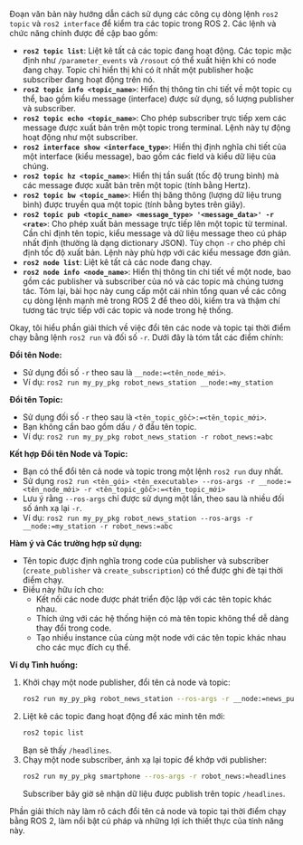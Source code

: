 Đoạn văn bản này hướng dẫn cách sử dụng các công cụ dòng lệnh `ros2 topic` và `ros2 interface` để kiểm tra các topic trong ROS 2. Các lệnh và chức năng chính được đề cập bao gồm:
* **`ros2 topic list`**: Liệt kê tất cả các topic đang hoạt động. Các topic mặc định như `/parameter_events` và `/rosout` có thể xuất hiện khi có node đang chạy. Topic chỉ hiển thị khi có ít nhất một publisher hoặc subscriber đang hoạt động trên nó.
* **`ros2 topic info <topic_name>`**: Hiển thị thông tin chi tiết về một topic cụ thể, bao gồm kiểu message (interface) được sử dụng, số lượng publisher và subscriber.
* **`ros2 topic echo <topic_name>`**: Cho phép subscriber trực tiếp xem các message được xuất bản trên một topic trong terminal. Lệnh này tự động hoạt động như một subscriber.
* **`ros2 interface show <interface_type>`**: Hiển thị định nghĩa chi tiết của một interface (kiểu message), bao gồm các field và kiểu dữ liệu của chúng.
* **`ros2 topic hz <topic_name>`**: Hiển thị tần suất (tốc độ trung bình) mà các message được xuất bản trên một topic (tính bằng Hertz).
* **`ros2 topic bw <topic_name>`**: Hiển thị băng thông (lượng dữ liệu trung bình) được truyền qua một topic (tính bằng bytes trên giây).
* **`ros2 topic pub <topic_name> <message_type> '<message_data>' -r <rate>`**: Cho phép xuất bản message trực tiếp lên một topic từ terminal. Cần chỉ định tên topic, kiểu message và dữ liệu message theo cú pháp nhất định (thường là dạng dictionary JSON). Tùy chọn `-r` cho phép chỉ định tốc độ xuất bản. Lệnh này phù hợp với các kiểu message đơn giản.
* **`ros2 node list`**: Liệt kê tất cả các node đang chạy.
* **`ros2 node info <node_name>`**: Hiển thị thông tin chi tiết về một node, bao gồm các publisher và subscriber của nó và các topic mà chúng tương tác.
Tóm lại, bài học này cung cấp một cái nhìn tổng quan về các công cụ dòng lệnh mạnh mẽ trong ROS 2 để theo dõi, kiểm tra và thậm chí tương tác trực tiếp với các topic và node trong hệ thống.

Okay, tôi hiểu phần giải thích về việc đổi tên các node và topic tại thời điểm chạy bằng lệnh `ros2 run` và đối số `-r`. Dưới đây là tóm tắt các điểm chính:

**Đổi tên Node:**

* Sử dụng đối số `-r` theo sau là `__node:=<tên_node_mới>`.
* Ví dụ: `ros2 run my_py_pkg robot_news_station __node:=my_station`

**Đổi tên Topic:**

* Sử dụng đối số `-r` theo sau là `<tên_topic_gốc>:=<tên_topic_mới>`.
* Bạn không cần bao gồm dấu `/` ở đầu tên topic.
* Ví dụ: `ros2 run my_py_pkg robot_news_station -r robot_news:=abc`

**Kết hợp Đổi tên Node và Topic:**

* Bạn có thể đổi tên cả node và topic trong một lệnh `ros2 run` duy nhất.
* Sử dụng `ros2 run <tên_gói> <tên_executable> --ros-args -r __node:=<tên_node_mới> -r <tên_topic_gốc>:=<tên_topic_mới>`
* Lưu ý rằng `--ros-args` chỉ được sử dụng một lần, theo sau là nhiều đối số ánh xạ lại `-r`.
* Ví dụ: `ros2 run my_py_pkg robot_news_station --ros-args -r __node:=my_station -r robot_news:=abc`

**Hàm ý và Các trường hợp sử dụng:**

* Tên topic được định nghĩa trong code của publisher và subscriber (`create_publisher` và `create_subscription`) có thể được ghi đè tại thời điểm chạy.
* Điều này hữu ích cho:
    * Kết nối các node được phát triển độc lập với các tên topic khác nhau.
    * Thích ứng với các hệ thống hiện có mà tên topic không thể dễ dàng thay đổi trong code.
    * Tạo nhiều instance của cùng một node với các tên topic khác nhau cho các mục đích cụ thể.

**Ví dụ Tình huống:**

1.  Khởi chạy một node publisher, đổi tên cả node và topic:
    ```bash
    ros2 run my_py_pkg robot_news_station --ros-args -r __node:=news_publisher -r robot_news:=headlines
    ```
2.  Liệt kê các topic đang hoạt động để xác minh tên mới:
    ```bash
    ros2 topic list
    ```
    Bạn sẽ thấy `/headlines`.
3.  Chạy một node subscriber, ánh xạ lại topic để khớp với publisher:
    ```bash
    ros2 run my_py_pkg smartphone --ros-args -r robot_news:=headlines
    ```
    Subscriber bây giờ sẽ nhận dữ liệu được publish trên topic `/headlines`.

Phần giải thích này làm rõ cách đổi tên cả node và topic tại thời điểm chạy bằng ROS 2, làm nổi bật cú pháp và những lợi ích thiết thực của tính năng này.
